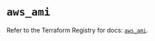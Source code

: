 # `aws_ami`

Refer to the Terraform Registry for docs: [`aws_ami`](https://registry.terraform.io/providers/hashicorp/aws/5.63.1/docs/resources/ami).
